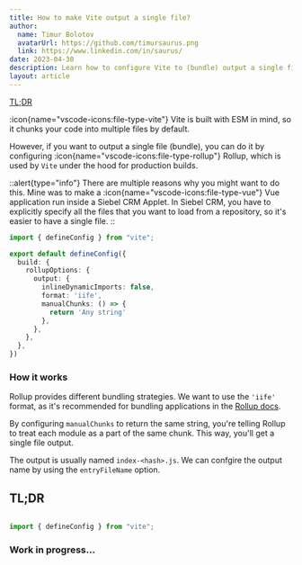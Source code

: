 ```yaml
---
title: How to make Vite output a single file?
author:
  name: Timur Bolotov
  avatarUrl: https://github.com/timursaurus.png
  link: https://www.linkedin.com/in/saurus/
date: 2023-04-30
description: Learn how to configure Vite to (bundle) output a single file.
layout: article
---
```



[TL;DR](#tldr)


:icon{name="vscode-icons:file-type-vite"} Vite  is built with ESM in mind, so it chunks your code into multiple files by default.

However, if you want to output a single file (bundle), you can do it by configuring :icon{name="vscode-icons:file-type-rollup"} Rollup, which is used by `Vite` under the hood for production builds.

::alert{type="info"}
There are multiple reasons why you might want to do this. Mine was to make a :icon{name="vscode-icons:file-type-vue"} Vue application run inside a Siebel CRM Applet. In Siebel CRM, you have to explicitly specify all the files that you want to load from a repository, so it's easier to have a single file.
::




```ts [vite.config.ts]
import { defineConfig } from "vite";

export default defineConfig({
  build: {
    rollupOptions: {
      output: {
        inlineDynamicImports: false,
        format: 'iife',
        manualChunks: () => {
          return 'Any string'
        },
      },
    },
  },
})

```

### How it works

Rollup provides different bundling strategies. We want to use the `'iife'` format, as it's recommended for bundling applications in the [Rollup docs](https://rollupjs.org/configuration-options/#output-format).

By configuring `manualChunks` to return the same string, you're telling Rollup to treat each module as a part of the same chunk. This way, you'll get a single file output.


The output is usually named `index-<hash>.js`. We can confgire the output name by using the `entryFileName` option.


## TL;DR
```ts [vite.config.ts]

import { defineConfig } from "vite";

```

### Work in progress...
